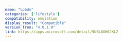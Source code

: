 ```yaml
---
name: "Lpbdm"
categories: ['lifestyle']
compatibility: emulation
display_result: "Compatible"
version_from: "4.0.1.0"
link: https://apps.microsoft.com/detail/9NBLGGH0JKLZ
---
```

